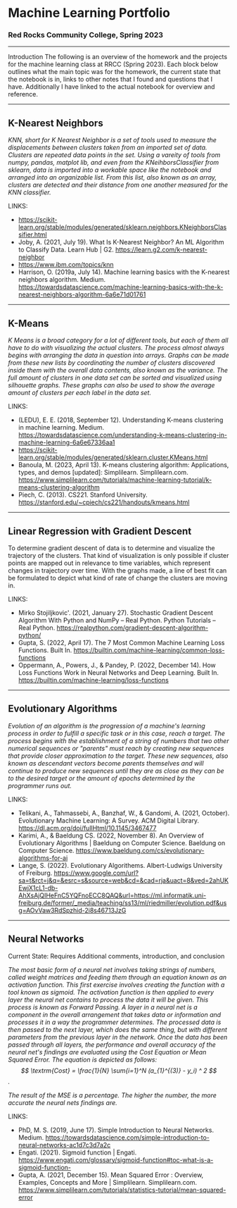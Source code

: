 
# **Machine Learning Portfolio**
### **Red Rocks Community College**, Spring 2023

---
Introduction
The following is an overview of the homework and the projects for the machine learning class at RRCC (Spring 2023). Each block below outlines what the main topic was for the homework, the current state that the notebook is in, links to other notes that I found and questions that I have. Additionally I have linked to the actual notebook for overview and reference.

---

## **K-Nearest Neighbors**

_KNN, short for K Nearest Neighbor is a set of tools used to measure the displacements between clusters taken from an imported set of data. Clusters are repeated data points in the set. Using a vareity of tools from numpy, pandas, matplot lib, and even from the KNeihborsClassifier from sklearn, data is imported into a workable space like the notebook and arranged into an organizable list. From this list, also known as an array, clusters are detected and their distance from one another measured for the KNN classifier._

LINKS:

- https://scikit-learn.org/stable/modules/generated/sklearn.neighbors.KNeighborsClassifier.html
- Joby, A. (2021, July 19). What Is K-Nearest Neighbor? An ML Algorithm to Classify Data. Learn Hub | G2. https://learn.g2.com/k-nearest-neighbor
- https://www.ibm.com/topics/knn
- Harrison, O. (2019a, July 14). Machine learning basics with the K-nearest neighbors algorithm. Medium. https://towardsdatascience.com/machine-learning-basics-with-the-k-nearest-neighbors-algorithm-6a6e71d01761
---

## **K-Means**

_K Means is a broad category for a lot of different tools, but each of them all have to do with visualizing the actual clusters. The process almost always begins with arranging the data in question into arrays. Graphs can be made from these new lists by coordinating the number of clusters discovered inside them with the overall data contents, also known as the variance. The full amount of clusters in one data set can be sorted and visualized using silhouette graphs. These graphs can also be used to show the average amount of clusters per each label in the data set._

LINKS:

- (LEDU), E. E. (2018, September 12). Understanding K-means clustering in machine learning. Medium. https://towardsdatascience.com/understanding-k-means-clustering-in-machine-learning-6a6e67336aa1
- https://scikit-learn.org/stable/modules/generated/sklearn.cluster.KMeans.html
- Banoula, M. (2023, April 13). K-means clustering algorithm: Applications, types, and demos [updated]: Simplilearn. Simplilearn.com. https://www.simplilearn.com/tutorials/machine-learning-tutorial/k-means-clustering-algorithm
- Piech, C. (2013). CS221. Stanford University. https://stanford.edu/~cpiech/cs221/handouts/kmeans.html
---

## **Linear Regression with Gradient Descent**

To determine gradient descent of data is to determine and visualize the trajectory of the clusters. That kind of visualization is only possible if cluster points are mapped out in relevance to time variables, which represent changes in trajectory over time. With the graphs made, a line of best fit can be formulated to depict what kind of rate of change the clusters are moving in.

LINKS:

- Mirko Stojiljkovic'. (2021, January 27). Stochastic Gradient Descent Algorithm With Python and NumPy – Real Python. Python Tutorials – Real Python. https://realpython.com/gradient-descent-algorithm-python/
- Gupta, S. (2022, April 17). The 7 Most Common Machine Learning Loss Functions. Built In. https://builtin.com/machine-learning/common-loss-functions
- Oppermann, A., Powers, J., & Pandey, P. (2022, December 14). How Loss Functions Work in Neural Networks and Deep Learning. Built In. https://builtin.com/machine-learning/loss-functions
---

## **Evolutionary Algorithms**

_Evolution of an algorithm is the progression of a machine's learning process in order to fulfill a specific task or in this case, reach a target. The process begins with the establishment of a string of numbers that two other numerical sequences or "parents" must reach by creating new sequences that provide closer approximation to the target. These new sequences, also known as descendant vectors become parents themselves and will continue to produce new sequences until they are as close as they can be to the desired target or the amount of epochs determined by the programmer runs out._

LINKS:

- Telikani, A., Tahmassebi, A., Banzhaf, W., & Gandomi, A. (2021, October). Evolutionary Machine Learning: A Survey. ACM Digital Library. https://dl.acm.org/doi/fullHtml/10.1145/3467477
- Karimi, A., & Baeldung CS. (2022, November 8). An Overview of Evolutionary Algorithms | Baeldung on Computer Science. Baeldung on Computer Science. https://www.baeldung.com/cs/evolutionary-algorithms-for-ai
- Lange, S. (2022). Evolutionary Algorithems. Albert-Ludwigs University of Freiburg. https://www.google.com/url?sa=t&rct=j&q=&esrc=s&source=web&cd=&cad=rja&uact=8&ved=2ahUKEwjX1cL1-db-AhXsAjQIHeFnC5YQFnoECC8QAQ&url=https://ml.informatik.uni-freiburg.de/former/_media/teaching/ss13/ml/riedmiller/evolution.pdf&usg=AOvVaw3RdSpzhid-2i8s46713JzG
---

## **Neural Networks**
Current State: Requires Additional comments, introduction, and conclusion

_The most basic form of a neural net involves taking strings of numbers, called weight matrices and feeding them through an equation known as an activation function. This first exercise involves creating the function with a tool known as sigmoid. The activation function is then applied to every layer the neural net contains to process the data it will be given. This process is known as Forward Passing. A layer in a neural net is a component in the overall arrangement that takes data or information and processes it in a way the programmer determines. The processed data is then passed to the next layer, which does the same thing, but with different parameters from the previous layer in the network. Once the data has been passed through all layers, the performance and overall accuracy of the neural net's findings are evaluated using the Cost Equation or Mean Squared Error. The equation is depicted as follows: $$ \textrm{Cost} = \frac{1}{N} \sum{i=1}^N (a_{1}^{(3)} - y_i) ^ 2 $$._

_The result of the MSE is a percentage. The higher the number, the more accurate the neural nets findings are._

LINKS:

- PhD, M. S. (2019, June 17). Simple Introduction to Neural Networks. Medium. https://towardsdatascience.com/simple-introduction-to-neural-networks-ac1d7c3d7a2c
- Engati. (2021). Sigmoid function | Engati. https://www.engati.com/glossary/sigmoid-function#toc-what-is-a-sigmoid-function-
- Gupta, A. (2021, December 15). Mean Squared Error : Overview, Examples, Concepts and More | Simplilearn. Simplilearn.com. https://www.simplilearn.com/tutorials/statistics-tutorial/mean-squared-error
 
